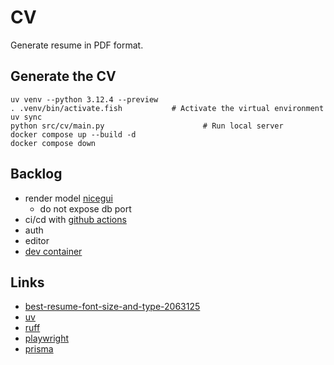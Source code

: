 # CV

Generate resume in PDF format.

## Generate the CV

```shell
uv venv --python 3.12.4 --preview
. .venv/bin/activate.fish           # Activate the virtual environment
uv sync
python src/cv/main.py                      # Run local server
docker compose up --build -d
docker compose down
```

## Backlog

- render model [nicegui](https://nicegui.io/)
  - do not expose db port
- ci/cd with [github actions](https://docs.github.com/en/actions)
- auth
- editor
- [dev container](https://code.visualstudio.com/docs/devcontainers/containers)

## Links

- [best-resume-font-size-and-type-2063125](https://www.thebalancecareers.com/best-resume-font-size-and-type-2063125)
- [uv](https://docs.astral.sh/uv/)
- [ruff](https://docs.astral.sh/ruff/)
- [playwright](https://playwright.dev/python/)
- [prisma](https://github.com/RobertCraigie/prisma-client-py)
